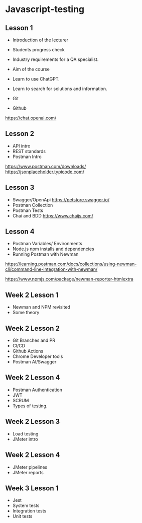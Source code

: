 # Javascript-testing

## Lesson 1

- Introduction of the lecturer
- Students progress check
- Industry requirements for a QA specialist.
- Aim of the course

- Learn to use ChatGPT.
- Learn to search for solutions and information.
- Git
- Github

https://chat.openai.com/

##  Lesson 2

 - API intro
 - REST standards
 - Postman Intro

https://www.postman.com/downloads/
https://jsonplaceholder.typicode.com/


## Lesson 3

 - Swagger/OpenApi
 https://petstore.swagger.io/
 - Postman Collection
 - Postman Tests
 - Chai and BDD
 https://www.chaijs.com/

## Lesson 4
 - Postman Variables/ Environments
 - Node.js npm installs and dependencies
 - Running Postman with Newman

https://learning.postman.com/docs/collections/using-newman-cli/command-line-integration-with-newman/

https://www.npmjs.com/package/newman-reporter-htmlextra

## Week 2 Lesson 1
 - Newman and NPM revisited
 - Some theory

## Week 2 Lesson 2

 - Git Branches and PR
 - CI/CD
 - Github Actions
 - Chrome Developer tools
 - Postman AI/Swagger

## Week 2 Lesson 4

 - Postman Authentication
 - JWT
 - SCRUM
 - Types of testing.

 ## Week 2 Lesson 3

 - Load testing
 - JMeter intro

 ## Week 2 Lesson 4

 - JMeter pipelines
 - JMeter reports

 ## Week 3 Lesson 1
 - Jest
 - System tests
 - Integration tests
 - Unit tests